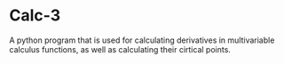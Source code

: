 # Calc-3

A python program that is used for calculating derivatives in multivariable calculus functions, as well as calculating their cirtical points.

